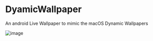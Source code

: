 # DyamicWallpaper

An android Live Wallpaper to mimic the macOS Dynamic Wallpapers 

![image](https://imgur.com/3o9Sbuo.gif)
